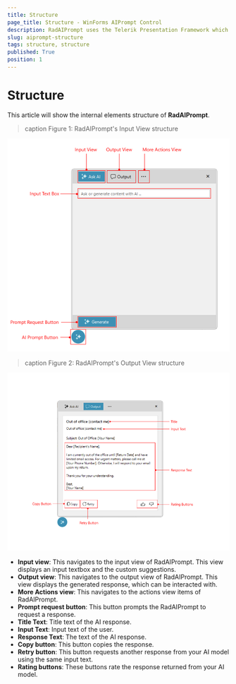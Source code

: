 ```yaml
---
title: Structure
page_title: Structure - WinForms AIPrompt Control
description: RadAIPrompt uses the Telerik Presentation Framework which enables rich experiences like advanced styling.
slug: aiprompt-structure
tags: structure, structure
published: True
position: 1 
---
```


# Structure

This article will show the internal elements structure of __RadAIPrompt__.

>caption Figure 1: RadAIPrompt's Input View structure

![WinForms RadAIPrompt Structure](images/aiprompt-structure001.png)

>caption Figure 2: RadAIPrompt's Output View structure

![WinForms RadAIPrompt Structure](images/aiprompt-structure002.png)

* __Input view__: This navigates to the input view of RadAIPrompt. This view displays an input textbox and the custom suggestions.
* __Output view__: This navigates to the output view of RadAIPrompt. This view displays the generated response, which can be interacted with.
* __More Actions view__: This navigates to the actions view items of RadAIPrompt.
* __Prompt request button__: This button prompts the RadAIPrompt to request a response.
* __Title Text__: Title text of the AI response.
* __Input Text__: Input text of the user.
* __Response Text__: The text of the AI response.
* __Copy button__: This button copies the response.
* __Retry button__: This button requests another response from your AI model using the same input text.
* __Rating buttons__: These buttons rate the response returned from your AI model.
